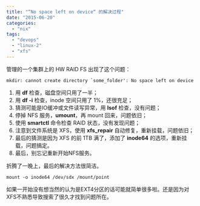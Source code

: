 ```yaml
---
title: "“No space left on device“ 的解决过程"
date: "2015-06-20"
categories: 
  - "nix"
tags: 
  - "devops"
  - "linux-2"
  - "xfs"
---
```


管理的一个集群上的 HW RAID FS 出现了这个问题：

```
mkdir: cannot create directory `some_folder': No space left on device
```

1. 用 **df** 检查，磁盘空间只用了一半；
2. 用 **df -i** 检查，inode 空间只用了 1%，还很充足；
3. 猜测可能是IO缓冲或文件读写异常，用 **lsof** 检查，没有问题；
4. 停掉 NFS 服务，**umount**，再 mount 回来，问题依旧；
5. 使用 **smartctl** 命令检查 RAID 状态，没有发现问题；
6. 注意到文件系统是 XFS，使用 **xfs\_repair** 自动修复，重新挂载，问题依旧；
7. 最后的猜测是因为 XFS 的前 1TB 满了，添加了 **inode64** 的选项，重新挂载，问题搞定。
8. 最后，别忘记重新开始NFS服务。

折腾了一晚上，最后的解决方法很简洁。

```
mount -o inode64 /dev/sdx /mount/point
```

如果一开始没有想当然的认为是EXT4分区的话可能就简单很多啦。还是因为对XFS不熟悉导致搜索了很久才找到问题所在。
